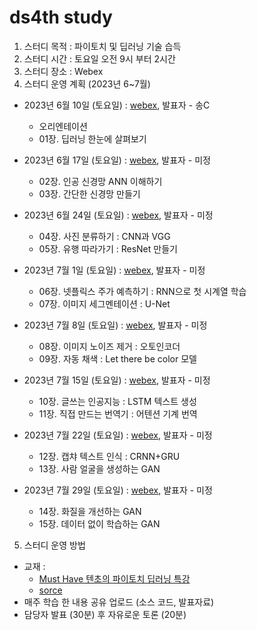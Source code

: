 # ds4th study
1) 스터디 목적 : 파이토치 및 딥러닝 기술 습득
2) 스터디 시간 : 토요일 오전 9시 부터 2시간
3) 스터디 장소 : Webex
4) 스터디 운영 계획 (2023년 6~7월)

- 2023년 6월 10일 (토요일) : [webex](), 발표자 - 송C
  - 오리엔테이션
  - 01장. 딥러닝 한눈에 살펴보기
  
- 2023년 6월 17일 (토요일) : [webex](), 발표자 - 미정
  - 02장. 인공 신경망 ANN 이해하기 
  - 03장. 간단한 신경망 만들기
  
- 2023년 6월 24일 (토요일) : [webex](), 발표자 - 미정
  - 04장. 사진 분류하기 : CNN과 VGG   
  - 05장. 유행 따라가기 : ResNet 만들기
  
- 2023년 7월 1일 (토요일) : [webex](), 발표자 - 미정
  - 06장. 넷플릭스 주가 예측하기 : RNN으로 첫 시계열 학습 
  - 07장. 이미지 세그멘테이션 : U-Net
  
- 2023년 7월 8일 (토요일) : [webex](), 발표자 - 미정
  - 08장. 이미지 노이즈 제거 : 오토인코더
  - 09장. 자동 채색 : Let there be color 모델
  
- 2023년 7월 15일 (토요일) : [webex](), 발표자 - 미정
  - 10장. 글쓰는 인공지능 : LSTM 텍스트 생성
  - 11장. 직접 만드는 번역기 : 어텐션 기계 번역
  
- 2023년 7월 22일 (토요일) : [webex](), 발표자 - 미정
  - 12장. 캡챠 텍스트 인식 : CRNN+GRU
  - 13장. 사람 얼굴을 생성하는 GAN
  
- 2023년 7월 29일 (토요일) : [webex](), 발표자 - 미정
  - 14장. 화질을 개선하는 GAN
  - 15장. 데이터 없이 학습하는 GAN  

5) 스터디 운영 방법
- 교재 : 
  - [Must Have 텐초의 파이토치 딥러닝 특강](https://www.millie.co.kr/v3/bookDetail/179572834?referrer=searchResult)
  - [sorce](https://github.com/gilbutITbook/080289)
- 매주 학습 한 내용 공유 업로드 (소스 코드, 발표자료)
- 담당자 발표 (30분) 후 자유로운 토론 (20분)
